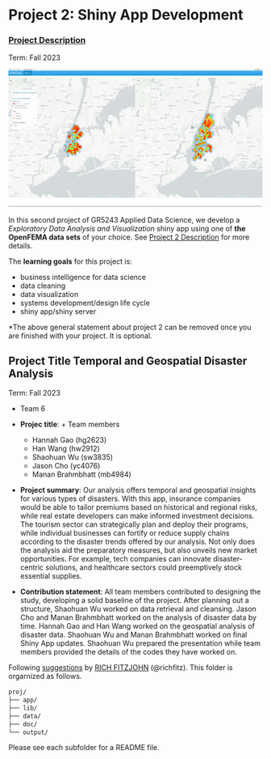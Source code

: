# Project 2: Shiny App Development

### [Project Description](doc/project2_desc.md)

Term: Fall 2023

![screenshot](doc/figs/map.jpg)

In this second project of GR5243 Applied Data Science, we develop a *Exploratory Data Analysis and Visualization* shiny app using one of **the OpenFEMA data sets** of your choice. See [Project 2 Description](doc/project2_desc.md) for more details.  

The **learning goals** for this project is:

- business intelligence for data science
- data cleaning
- data visualization
- systems development/design life cycle
- shiny app/shiny server

*The above general statement about project 2 can be removed once you are finished with your project. It is optional.

## Project Title Temporal and Geospatial Disaster Analysis
Term: Fall 2023

+ Team 6
+ **Projec title**: + Team members
	+ Hannah Gao (hg2623)
	+ Han Wang (hw2912)
	+ Shaohuan Wu (sw3835)
	+ Jason Cho (yc4076)
	+ Manan Brahmbhatt (mb4984)

+ **Project summary**: Our analysis offers temporal and geospatial insights for various types of disasters. With this app, insurance companies would be able to tailor premiums based on historical and regional risks, while real estate developers can make informed investment decisions. The tourism sector can strategically plan and deploy their programs, while individual businesses can fortify or reduce supply chains according to the disaster trends offered by our analysis. Not only does the analysis aid the preparatory measures, but also unveils new market opportunities. For example, tech companies can innovate disaster-centric solutions, and healthcare sectors could preemptively stock essential supplies.

+ **Contribution statement**: All team members contributed to designing the study, developing a solid baseline of the project. After planning out a structure, Shaohuan Wu worked on data retrieval and cleansing. Jason Cho and Manan Brahmbhatt worked on the analysis of disaster data by time. Hannah Gao and Han Wang worked on the geospatial analysis of disaster data. Shaohuan Wu and Manan Brahmbhatt worked on final Shiny App updates. Shaohuan Wu prepared the presentation while team members provided the details of the codes they have worked on.

Following [suggestions](http://nicercode.github.io/blog/2013-04-05-projects/) by [RICH FITZJOHN](http://nicercode.github.io/about/#Team) (@richfitz). This folder is orgarnized as follows.

```
proj/
├── app/
├── lib/
├── data/
├── doc/
└── output/
```

Please see each subfolder for a README file.

